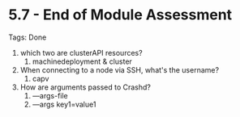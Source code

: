# 5.7 - End of Module Assessment

Tags: Done

1. which two are clusterAPI resources?
    1. machinedeployment & cluster
2. When connecting to a node via SSH, what's the username?
    1. capv
3. How are arguments passed to Crashd?
    1. —args-file <arg file name>
    2. —args key1=value1
